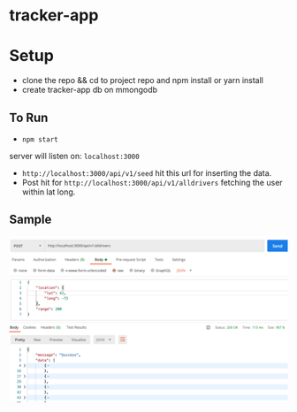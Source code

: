# tracker-app

# Setup
- clone the repo && cd to project repo and npm install or yarn install
- create tracker-app db on mmongodb

## To Run
- ``` npm start ```

server will listen on: ``` localhost:3000 ```
- ``` http://localhost:3000/api/v1/seed ``` hit this url for inserting the data.
- Post hit for ``` http://localhost:3000/api/v1/alldrivers ``` fetching the user within lat long.

## Sample

![alt text](https://github.com/vbanurag/tracker-app/blob/main/Screenshot%202020-12-25%20at%202.58.18%20PM.png?raw=true)
